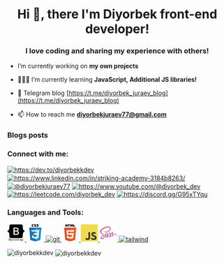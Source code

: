 <h1 align="center">Hi 👋, there I'm Diyorbek front-end developer!</h1>
<h3 align="center">I love coding and sharing my experience with others!</h3>

- I’m currently working on **my own projects**

- 🧑🏻‍💻 I’m currently learning **JavaScript, Additional JS libraries!** 

- 📲 Telegram blog [https://t.me/diyorbek_juraev_blog](https://t.me/diyorbek_juraev_blog)

- 📫 How to reach me **diyorbekjuraev77@gmail.com**

### Blogs posts
<!-- BLOG-POST-LIST:START -->
<!-- BLOG-POST-LIST:END -->

<h3 align="left">Connect with me:</h3>
<p align="left">
<a href="https://dev.to/https://dev.to/diyorbekkdev" target="blank"><img align="center" src="https://raw.githubusercontent.com/rahuldkjain/github-profile-readme-generator/master/src/images/icons/Social/devto.svg" alt="https://dev.to/diyorbekkdev" height="30" width="40" /></a>
<a href="https://linkedin.com/in/https://www.linkedin.com/in/striking-academy-3184b8263/" target="blank"><img align="center" src="https://raw.githubusercontent.com/rahuldkjain/github-profile-readme-generator/master/src/images/icons/Social/linked-in-alt.svg" alt="https://www.linkedin.com/in/striking-academy-3184b8263/" height="30" width="40" /></a>
<a href="https://medium.com/@diyorbekjuraev77" target="blank"><img align="center" src="https://raw.githubusercontent.com/rahuldkjain/github-profile-readme-generator/master/src/images/icons/Social/medium.svg" alt="@diyorbekjuraev77" height="30" width="40" /></a>
<a href="https://www.youtube.com/c/https://www.youtube.com/@diyorbek_dev" target="blank"><img align="center" src="https://raw.githubusercontent.com/rahuldkjain/github-profile-readme-generator/master/src/images/icons/Social/youtube.svg" alt="https://www.youtube.com/@diyorbek_dev" height="30" width="40" /></a>
<a href="https://www.leetcode.com/https://leetcode.com/diyorbek_dev" target="blank"><img align="center" src="https://raw.githubusercontent.com/rahuldkjain/github-profile-readme-generator/master/src/images/icons/Social/leet-code.svg" alt="https://leetcode.com/diyorbek_dev" height="30" width="40" /></a>
<a href="https://discord.gg/https://discord.gg/G95xTYqu" target="blank"><img align="center" src="https://raw.githubusercontent.com/rahuldkjain/github-profile-readme-generator/master/src/images/icons/Social/discord.svg" alt="https://discord.gg/G95xTYqu" height="30" width="40" /></a>
</p>

<h3 align="left">Languages and Tools:</h3>
<p align="left"> <a href="https://getbootstrap.com" target="_blank" rel="noreferrer"> <img src="https://raw.githubusercontent.com/devicons/devicon/master/icons/bootstrap/bootstrap-plain-wordmark.svg" alt="bootstrap" width="40" height="40"/> </a> <a href="https://www.w3schools.com/css/" target="_blank" rel="noreferrer"> <img src="https://raw.githubusercontent.com/devicons/devicon/master/icons/css3/css3-original-wordmark.svg" alt="css3" width="40" height="40"/> </a> <a href="https://git-scm.com/" target="_blank" rel="noreferrer"> <img src="https://www.vectorlogo.zone/logos/git-scm/git-scm-icon.svg" alt="git" width="40" height="40"/> </a> <a href="https://www.w3.org/html/" target="_blank" rel="noreferrer"> <img src="https://raw.githubusercontent.com/devicons/devicon/master/icons/html5/html5-original-wordmark.svg" alt="html5" width="40" height="40"/> </a> <a href="https://developer.mozilla.org/en-US/docs/Web/JavaScript" target="_blank" rel="noreferrer"> <img src="https://raw.githubusercontent.com/devicons/devicon/master/icons/javascript/javascript-original.svg" alt="javascript" width="40" height="40"/> </a> <a href="https://sass-lang.com" target="_blank" rel="noreferrer"> <img src="https://raw.githubusercontent.com/devicons/devicon/master/icons/sass/sass-original.svg" alt="sass" width="40" height="40"/> </a> <a href="https://tailwindcss.com/" target="_blank" rel="noreferrer"> <img src="https://www.vectorlogo.zone/logos/tailwindcss/tailwindcss-icon.svg" alt="tailwind" width="40" height="40"/> </a> </p>

<p><img align="left" src="https://github-readme-stats.vercel.app/api/top-langs?username=diyorbekkdev&show_icons=true&locale=en&layout=compact" alt="diyorbekkdev" /></p>

<p>&nbsp;<img align="center" src="https://github-readme-stats.vercel.app/api?username=diyorbekkdev&show_icons=true&locale=en" alt="diyorbekkdev" /></p>
